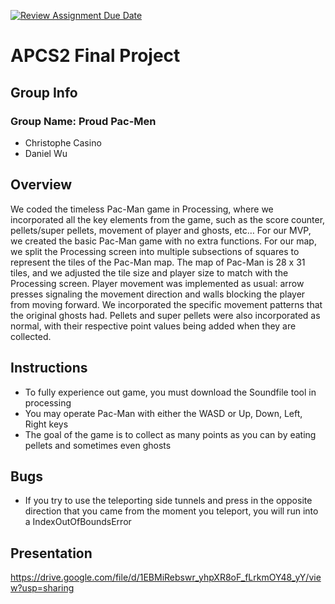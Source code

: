 [![Review Assignment Due Date](https://classroom.github.com/assets/deadline-readme-button-24ddc0f5d75046c5622901739e7c5dd533143b0c8e959d652212380cedb1ea36.svg)](https://classroom.github.com/a/syDSSnTt)
# APCS2 Final Project

## Group Info
### Group Name: Proud Pac-Men
- Christophe Casino
- Daniel Wu
## Overview
We coded the timeless Pac-Man game in Processing, where we incorporated all the key elements from the game, such as the score counter, pellets/super pellets, movement of player and ghosts, etc… For our MVP, we created the basic Pac-Man game with no extra functions. For our map, we split the Processing screen into multiple subsections of squares to represent the tiles of the Pac-Man map. The map of Pac-Man is 28 x 31 tiles, and we adjusted the tile size and player size to match with the Processing screen. Player movement was implemented as usual: arrow presses signaling the movement direction and walls blocking the player from moving forward. We incorporated the specific movement patterns that the original ghosts had. Pellets and super pellets were also incorporated as normal, with their respective point values being added when they are collected.
## Instructions
- To fully experience out game, you must download the Soundfile tool in processing
- You may operate Pac-Man with either the WASD or Up, Down, Left, Right keys
- The goal of the game is to collect as many points as you can by eating pellets and sometimes even ghosts
## Bugs
- If you try to use the teleporting side tunnels and press in the opposite direction that you came from the moment you teleport, you will run into a IndexOutOfBoundsError
## Presentation
https://drive.google.com/file/d/1EBMiRebswr_yhpXR8oF_fLrkmOY48_yY/view?usp=sharing
